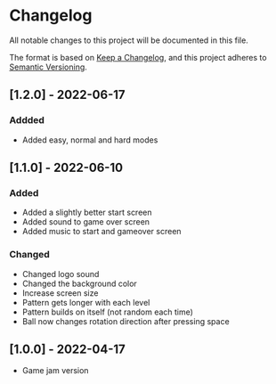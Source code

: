 # Changelog
All notable changes to this project will be documented in this file.

The format is based on [Keep a Changelog](https://keepachangelog.com/en/1.0.0/),
and this project adheres to [Semantic Versioning](https://semver.org/spec/v2.0.0.html).

## [1.2.0] - 2022-06-17

### Addded
- Added easy, normal and hard modes

## [1.1.0] - 2022-06-10

### Added
- Added a slightly better start screen
- Added sound to game over screen
- Added music to start and gameover screen

### Changed
- Changed logo sound
- Changed the background color
- Increase screen size
- Pattern gets longer with each level 
- Pattern builds on itself (not random each time)
- Ball now changes rotation direction after pressing space

## [1.0.0] - 2022-04-17
- Game jam version 